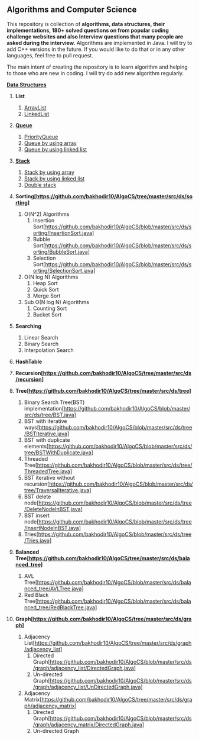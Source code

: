 ## Algorithms and Computer Science

This repository is collection of **algorithms, data structures, their implementations,
180+ solved questions on from popular coding challenge websites and
also Interview questions that many people are asked during the interview.**
Algorithms are implemented in Java. I will try to add C++ versions in the future.
If you would like to do that or in any other languages, feel free to pull request. 
 
The main intent of creating the repository is 
to learn algorithm and helping to those who are new in coding. I will try do add new
algorithm regularly.

**[Data Structures](https://github.com/bakhodir10/AlgoCS/tree/master/src/ds)**

1.  **List**
    1.  [ArrayList](https://github.com/bakhodir10/AlgoCS/blob/master/src/ds/arraylist/ArrayList.java)
    2.  [LinkedList](https://github.com/bakhodir10/AlgoCS/tree/master/src/ds/linkedlist)

2.  **[Queue](https://github.com/bakhodir10/AlgoCS/tree/master/src/ds/queue)**
    1.  [PriorityQueue](https://github.com/bakhodir10/AlgoCS/blob/master/src/ds/queue/PriorityQueue.java)
    2.  [Queue by using array](https://github.com/bakhodir10/AlgoCS/blob/master/src/ds/queue/QueueArray.java)
    3.  [Queue by using linked list](https://github.com/bakhodir10/AlgoCS/blob/master/src/ds/queue/QueueLinkedList.java)

3.  **[Stack](https://github.com/bakhodir10/AlgoCS/tree/master/src/ds/stack)**
    1.  [Stack by using array](https://github.com/bakhodir10/AlgoCS/blob/master/src/ds/stack/StackArray.java)
    2.  [Stack by using linked list](https://github.com/bakhodir10/AlgoCS/blob/master/src/ds/stack/StackLinkedList.java)  
    3.  [Double stack](https://github.com/bakhodir10/AlgoCS/blob/master/src/ds/stack/StackDouble.java)

4.  **Sorting[https://github.com/bakhodir10/AlgoCS/tree/master/src/ds/sorting]**
    1. O(N^2) Algorithms
        1. Insertion Sort[https://github.com/bakhodir10/AlgoCS/blob/master/src/ds/sorting/InsertionSort.java]
        2. Bubble Sort[https://github.com/bakhodir10/AlgoCS/blob/master/src/ds/sorting/BubbleSort.java]
        3. Selection Sort[https://github.com/bakhodir10/AlgoCS/blob/master/src/ds/sorting/SelectionSort.java]
    2. O(N log N) Algorithms
        1. Heap Sort
        2. Quick Sort
        3. Merge Sort
    3. Sub O(N log N) Algorithms
        1. Counting Sort
        2. Bucket Sort
        
5.  **Searching**
    1. Linear Search
    2. Binary Search
    3. Interpolation Search

6.  **HashTable**

7.  **Recursion[https://github.com/bakhodir10/AlgoCS/tree/master/src/ds/recursion]**

8.  **Tree[https://github.com/bakhodir10/AlgoCS/tree/master/src/ds/tree]**
    1. Binary Search Tree(BST) implementation[https://github.com/bakhodir10/AlgoCS/blob/master/src/ds/tree/BST.java]
    2. BST with iterative ways[https://github.com/bakhodir10/AlgoCS/blob/master/src/ds/tree/BSTIterative.java]
    3. BST with duplicate elements[https://github.com/bakhodir10/AlgoCS/blob/master/src/ds/tree/BSTWithDuplicate.java]
    4. Threaded Tree[https://github.com/bakhodir10/AlgoCS/blob/master/src/ds/tree/ThreadedTree.java]
    5. BST iterative without recursion[https://github.com/bakhodir10/AlgoCS/blob/master/src/ds/tree/TraversalIterative.java]
    6. BST delete node[https://github.com/bakhodir10/AlgoCS/blob/master/src/ds/tree/DeleteNodeInBST.java]
    7. BST insert node[https://github.com/bakhodir10/AlgoCS/blob/master/src/ds/tree/InsertNodeInBST.java]
    7. Tries[https://github.com/bakhodir10/AlgoCS/blob/master/src/ds/tree/Tries.java]
    
9.  **Balanced Tree[https://github.com/bakhodir10/AlgoCS/tree/master/src/ds/balanced_tree]**
    1. AVL Tree[https://github.com/bakhodir10/AlgoCS/blob/master/src/ds/balanced_tree/AVLTree.java]
    2. Red Black Tree[https://github.com/bakhodir10/AlgoCS/blob/master/src/ds/balanced_tree/RedBlackTree.java]
    
10. **Graph[https://github.com/bakhodir10/AlgoCS/tree/master/src/ds/graph]**
    1. Adjacency List[https://github.com/bakhodir10/AlgoCS/tree/master/src/ds/graph/adjacency_list]
        1. Directed Graph[https://github.com/bakhodir10/AlgoCS/blob/master/src/ds/graph/adjacency_list/DirectedGraph.java]
        2. Un-directed Graph[https://github.com/bakhodir10/AlgoCS/blob/master/src/ds/graph/adjacency_list/UnDirectedGraph.java]
    2. Adjacency Matrix[https://github.com/bakhodir10/AlgoCS/tree/master/src/ds/graph/adjacency_matrix]
        1. Directed Graph[https://github.com/bakhodir10/AlgoCS/blob/master/src/ds/graph/adjacency_matrix/DirectedGraph.java]
        2. Un-directed Graph         